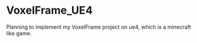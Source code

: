 # VoxelFrame_UE4
Planning to implement my VoxelFrame project on ue4, which is a minecraft like game.
